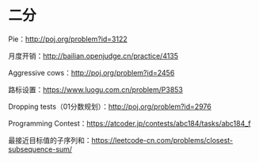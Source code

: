 ﻿# 二分

Pie：http://poj.org/problem?id=3122

月度开销：http://bailian.openjudge.cn/practice/4135

Aggressive cows：http://poj.org/problem?id=2456

路标设置：https://www.luogu.com.cn/problem/P3853

Dropping tests（01分数规划）：http://poj.org/problem?id=2976

Programming Contest：https://atcoder.jp/contests/abc184/tasks/abc184_f

最接近目标值的子序列和：https://leetcode-cn.com/problems/closest-subsequence-sum/